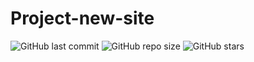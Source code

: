# Project-new-site
![GitHub last commit](https://img.shields.io/github/last-commit/ArthurMaciel95/Project-new-site)
![GitHub repo size](https://img.shields.io/github/repo-size/ArthurMaciel95/Project-new-site)
![GitHub stars](https://img.shields.io/github/stars/ArthurMaciel95/Project-new-site?style=social)
